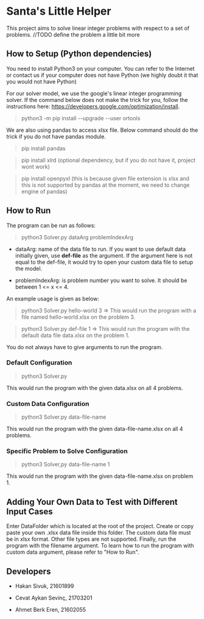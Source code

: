 # Santa's Little Helper

  

This project aims to solve linear integer problems with respect to a set of problems. //TODO define the problem a little bit more

  

## How to Setup (Python dependencies)

  

You need to install Python3 on your computer. You can refer to the Internet or contact us if your computer does not have Python (we highly doubt it that you would not have Python)

  

For our solver model, we use the google's linear integer programming solver. If the command below does not make the trick for you, follow the instructions here: https://developers.google.com/optimization/install.

  

> python3 -m pip install --upgrade --user ortools

  

We are also using pandas to access xlsx file. Below command should do the trick if you do not have pandas module.

  

> pip install pandas

> pip install xlrd (optional dependency, but if you do not have it, project wont work)

> pip install openpyxl (this is because given file extension is xlsx and this is not supported by pandas at the moment, we need to change engine of pandas)

  

## How to Run

  

The program can be run as follows:

  

> python3 Solver.py dataArg problemIndexArg

  

* dataArg: name of the data file to run. If you want to use default data initially given, use **def-file** as the argument. If the argument here is not equal to the def-file, it would try to open your custom data file to setup the model.

* problemIndexArg: is problem number you want to solve. It should be between 1 <= x <= 4.

An example usage is given as below:

> python3 Solver.py hello-world 3
> => This would run the program with a file named hello-world.xlsx on the problem 3.

> python3 Solver.py def-file 1
> => This would run the program with the default data file data.xlsx on the problem 1.

  

You do not always have to give arguments to run the program.

  

### Default Configuration

  

> python3 Solver.py

  

This would run the program with the given data.xlsx on all 4 problems.

  

### Custom Data Configuration

  

> python3 Solver.py data-file-name

  

This would run the program with the given data-file-name.xlsx on all 4 problems.

  

### Specific Problem to Solve Configuration

  

> python3 Solver,py data-file-name 1

  

This would run the program with the given data-file-name.xlsx on problem 1.

  

## Adding Your Own Data to Test with Different Input Cases

  

Enter DataFolder which is located at the root of the project. Create or copy paste your own .xlsx data file inside this folder. The custom data file must be in xlsx format. Other file types are not supported. Finally, run the program with the filename argument. To learn how to run the program with custom data argument, please refer to "How to Run".

  

## Developers

  

- Hakan Sivuk, 21601899

- Cevat Aykan Sevinç, 21703201

- Ahmet Berk Eren, 21602055

